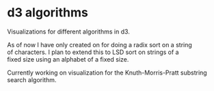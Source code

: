 # d3 algorithms
  
Visualizations for different algorithms in d3.  
  
As of now I have only created on for doing a radix sort on a string  
of characters. I plan to extend this to LSD sort on strings of a  
fixed size using an alphabet of a fixed size.  

Currently working on visualization for the Knuth-Morris-Pratt substring  
search algorithm.
